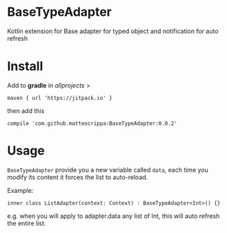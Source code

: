 # BaseTypeAdapter

Kotlin extension for Base adapter for typed object and notification for auto refresh

# Install

Add to **gradle** in _allprojects_ > 

```
maven { url 'https://jitpack.io' }
```

then add this

```
compile 'com.github.matteocrippa:BaseTypeAdapter:0.0.2'
```

# Usage
`BaseTypeAdapter` provide you a new variable called `data`, each time you modify its content it forces the list to auto-reload.

Example:

```
inner class ListAdapter(context: Context) : BaseTypeAdapter<Int>() {}
```

e.g. when you will apply to adapter.data any list of Int, this will auto refresh the entire list.
